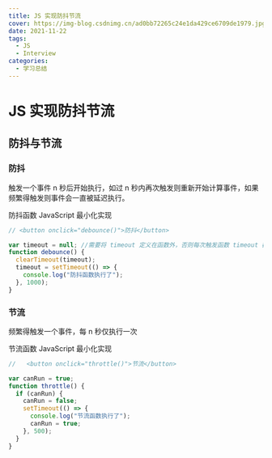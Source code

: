 ```yaml
---
title: JS 实现防抖节流
cover: https://img-blog.csdnimg.cn/ad0bb72265c24e1da429ce6709de1979.jpg?x-oss-process=image/watermark,type_ZHJvaWRzYW5zZmFsbGJhY2s,shadow_50,text_Q1NETiBAPGRpdiBjbGFzcz0n6b6Z5a6d5a6dJz4=,size_20,color_FFFFFF,t_70,g_se,x_16#pic_center
date: 2021-11-22
tags:
  - JS
  - Interview
categories:
  - 学习总结
---
```


# JS 实现防抖节流

## 防抖与节流

### 防抖

触发一个事件 n 秒后开始执行，如过 n 秒内再次触发则重新开始计算事件，如果频繁得触发则事件会一直被延迟执行。

防抖函数 JavaScript 最小化实现

```js
// <button onclick="debounce()">防抖</button>

var timeout = null; //需要将 timeout 定义在函数外，否则每次触发函数 timeout 都会被重置，起不到存储得效果
function debounce() {
  clearTimeout(timeout);
  timeout = setTimeout(() => {
    console.log("防抖函数执行了");
  }, 1000);
}
```

### 节流

频繁得触发一个事件，每 n 秒仅执行一次

节流函数 JavaScript 最小化实现

```js
//   <button onclick="throttle()">节流</button>

var canRun = true;
function throttle() {
  if (canRun) {
    canRun = false;
    setTimeout(() => {
      console.log("节流函数执行了");
      canRun = true;
    }, 500);
  }
}
```
